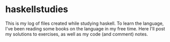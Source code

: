 haskellstudies
==============

This is my log of files created while studying haskell. To learn the language, I've been reading some books on the language in my free time. Here I'll post my solutions to exercises, as well as my code (and comment) notes.
